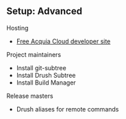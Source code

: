 Setup: Advanced
---------------

Hosting
- [Free Acquia Cloud developer site](http://www.acquia.com/free)

Project maintainers
- Install git-subtree
- Install Drush Subtree
- Install Build Manager

Release masters
- Drush aliases for remote commands
